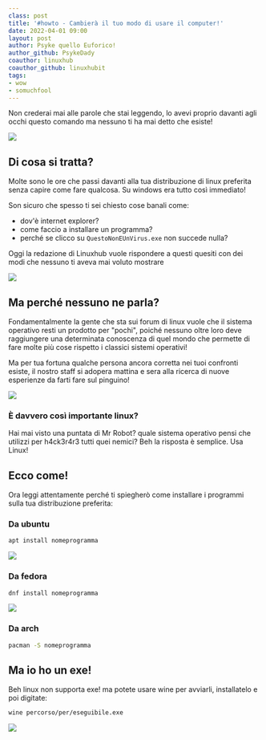 ```yaml
---
class: post
title: '#howto - Cambierà il tuo modo di usare il computer!' 
date: 2022-04-01 09:00
layout: post 
author: Psyke quello Euforico!
author_github: PsykeDady
coauthor: linuxhub
coauthor_github: linuxhubit
tags: 
- wow
- somuchfool
---
```




Non crederai mai alle parole che stai leggendo, lo avevi proprio davanti agli occhi questo comando ma nessuno ti ha mai detto che esiste!



![](/uploads/1aprile2022/euforico.gif)



## Di cosa si tratta? 

Molte sono le ore che passi davanti alla tua distribuzione di linux preferita senza capire come fare qualcosa. Su windows era tutto così immediato!



Son sicuro che spesso ti sei chiesto cose banali come:

- dov'è internet explorer? 
- come faccio a installare un programma?
- perché se clicco su `QuestoNonEUnVirus.exe` non succede nulla? 



Oggi la redazione di Linuxhub vuole rispondere a questi quesiti con dei modi che nessuno ti aveva mai voluto mostrare 



![](/uploads/1aprile2022/coincidenze.jpg)



## Ma perché nessuno ne parla?

Fondamentalmente la gente che sta sui forum di linux vuole che il sistema operativo resti un prodotto per "pochi", poiché nessuno oltre loro deve raggiungere una determinata conoscenza di quel mondo che permette di fare molte più cose rispetto i classici sistemi operativi!



Ma per tua fortuna qualche persona ancora corretta nei tuoi confronti esiste, il nostro staff si adopera mattina e sera alla ricerca di nuove esperienze da farti fare sul pinguino!



![](/uploads/1aprile2022/bottiglie.jpg)



### È davvero così importante linux? 

Hai mai visto una puntata di Mr Robot? quale sistema operativo pensi che utilizzi per h4ck3r4r3 tutti quei nemici? Beh la risposta è semplice. Usa Linux!





## Ecco come!

Ora leggi attentamente perché ti spiegherò come installare i programmi sulla tua distribuzione preferita: 



### Da ubuntu

```bash
apt install nomeprogramma
```

![](/uploads/1aprile2022/download.jpeg)



### Da fedora

```bash
dnf install nomeprogramma
```

![](/uploads/1aprile2022/wow.jpeg)



### Da arch 

```bash
pacman -S nomeprogramma
```



## Ma io ho un exe!

Beh linux non supporta exe! ma potete usare wine per avviarli, installatelo e poi digitate: 
```bash
wine percorso/per/eseguibile.exe
```



![](/uploads/1aprile2022/sessogratis.jpg)
